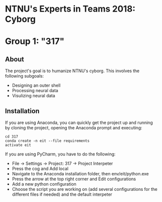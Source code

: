 # NTNU's Experts in Teams 2018: Cyborg
# Group 1: "317"

## About
The project's goal is  to humanize NTNU's cyborg. This involves the following subgoals:
- Designing an outer shell
- Processing neural data
- Visulizing neural data

## Installation
If you are using Anaconda, you can quickly get the project up and running by cloning the project, opening the Anaconda prompt and executing:
```
cd 317
conda create -n eit --file requirements
activate eit
```
If you are using PyCharm, you have to do the following:
- File -> Settings -> Project: 317 -> Project Interpeter
- Press the cog and Add local
- Navigate to the Anaconda installation folder, then env/eit/python.exe
- Press the arrow at the top right corner and Edit configurations
- Add a new python configuration
- Choose the script you are working on (add several configurations for the different files if needed) and the default interpeter
